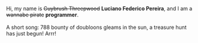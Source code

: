 Hi, my name is ~~Guybrush Threepwood~~ **Luciano Federico Pereira**, and I am a ~~wannabe pirate~~ **programmer**.<br><br>A short song: 788 bounty of doubloons gleams in the sun, a treasure hunt has just begun! Arrr!
